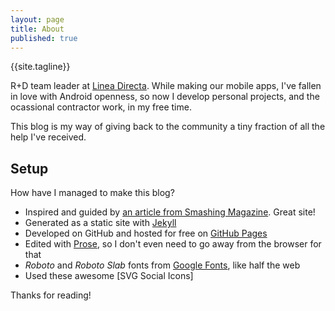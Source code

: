 ```yaml
---
layout: page
title: About
published: true
---
```


<p class="message">
  {{site.tagline}}
</p>

R+D team leader at [Linea Directa](http://www.lineadirecta.com). While making our mobile apps, I've fallen in love with Android openness, so now I develop personal projects, and the ocassional contractor work, in my free time.

This blog is my way of giving back to the community a tiny fraction of all the help I've received.

## Setup

How have I managed to make this blog? 

* Inspired and guided by [an article from Smashing Magazine](http://www.smashingmagazine.com/2014/08/01/build-blog-jekyll-github-pages/). Great site!
* Generated as a static site with [Jekyll](http://jekyllrb.com)
* Developed on GitHub and hosted for free on [GitHub Pages](https://pages.github.com)
* Edited with [Prose](http://prose.io), so I don't even need to go away from the browser for that 
* *Roboto* and *Roboto Slab* fonts from [Google Fonts](https://www.google.com/fonts), like half the web
* Used these awesome [SVG Social Icons]

Thanks for reading!